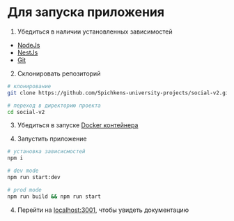 # Для запуска приложения

1. Убедиться в наличии установленных зависимостей
  * [NodeJs](https://nodejs.org/en)
  * [NestJs](https://docs.nestjs.com/)
  * [Git](https://git-scm.com/)

2. Склонировать репозиторий

```bash
# клонирование
git clone https://github.com/Spichkens-university-projects/social-v2.git

# переход в директорию проекта
cd social-v2
```

3. Убедиться в запуске [Docker контейнера](https://github.com/Spichkens-university-projects/social-v2/blob/main/docker-compose.yml)

4. Запустить приложение

```bash
# установка зависисмостей
npm i

# dev mode
npm run start:dev

# prod mode
npm run build && npm run start
```

4. Перейти на [localhost:3001](http://localhost:3001/api), чтобы увидеть документацию
